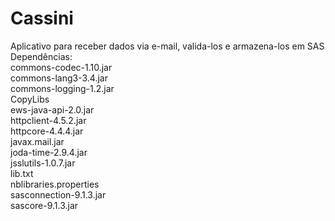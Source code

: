 # Cassini
Aplicativo para receber dados via e-mail, valida-los e armazena-los em SAS
Dependências:<br>
commons-codec-1.10.jar<br>
commons-lang3-3.4.jar<br>
commons-logging-1.2.jar<br>
CopyLibs<br>
ews-java-api-2.0.jar<br>
httpclient-4.5.2.jar<br>
httpcore-4.4.4.jar<br>
javax.mail.jar<br>
joda-time-2.9.4.jar<br>
jsslutils-1.0.7.jar<br>
lib.txt<br>
nblibraries.properties<br>
sasconnection-9.1.3.jar<br>
sascore-9.1.3.jar<br>
